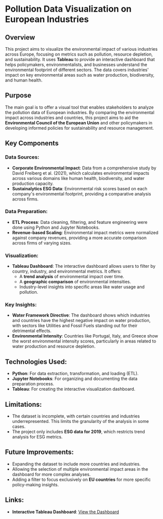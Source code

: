 # Pollution Data Visualization on European Industries

## Overview
This project aims to visualize the environmental impact of various industries across Europe, focusing on metrics such as pollution, resource depletion, and sustainability. It uses **Tableau** to provide an interactive dashboard that helps policymakers, environmentalists, and businesses understand the environmental footprint of different sectors. The data covers industries' impact on key environmental areas such as water production, biodiversity, and human health.

## Purpose
The main goal is to offer a visual tool that enables stakeholders to analyze the pollution data of European industries. By comparing the environmental impact across industries and countries, this project aims to aid the **Environmental Council of the European Union** and other policymakers in developing informed policies for sustainability and resource management.

## Key Components
### Data Sources:
- **Corporate Environmental Impact**: Data from a comprehensive study by David Freiberg et al. (2021), which calculates environmental impacts across various domains like human health, biodiversity, and water production capacity.
- **Sustainalytics ESG Data**: Environmental risk scores based on each company's environmental footprint, providing a comparative analysis across firms.

### Data Preparation:
- **ETL Process**: Data cleaning, filtering, and feature engineering were done using Python and Jupyter Notebooks.
- **Revenue-based Scaling**: Environmental impact metrics were normalized against company revenues, providing a more accurate comparison across firms of varying sizes.

### Visualization:
- **Tableau Dashboard**: The interactive dashboard allows users to filter by country, industry, and environmental metrics. It offers:
  - A **trend analysis** of environmental impact over time.
  - A **geographic comparison** of environmental intensities.
  - Industry-level insights into specific areas like water usage and pollution.
  
### Key Insights:
- **Water Framework Directive**: The dashboard shows which industries and countries have the highest negative impact on water production, with sectors like Utilities and Fossil Fuels standing out for their detrimental effects.
- **Environmental Intensity**: Countries like Portugal, Italy, and Greece show the worst environmental intensity scores, particularly in areas related to water production and resource depletion.

## Technologies Used:
- **Python**: For data extraction, transformation, and loading (ETL).
- **Jupyter Notebooks**: For organizing and documenting the data preparation process.
- **Tableau**: For creating the interactive visualization dashboard.

## Limitations:
- The dataset is incomplete, with certain countries and industries underrepresented. This limits the granularity of the analysis in some cases.
- The project only includes **ESG data for 2019**, which restricts trend analysis for ESG metrics.

## Future Improvements:
- Expanding the dataset to include more countries and industries.
- Allowing the selection of multiple environmental impact areas in the dashboard for more complex analyses.
- Adding a filter to focus exclusively on **EU countries** for more specific policy-making insights.

## Links:
- **Interactive Tableau Dashboard**: [View the Dashboard](https://public.tableau.com/app/profile/freerik.g.tske/viz/PollutionDataonEuropeanIndustries_16729989409400/LandingPage)

